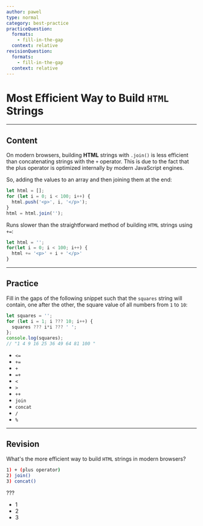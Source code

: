 ```yaml
---
author: pawel
type: normal
category: best-practice
practiceQuestion:
  formats:
    - fill-in-the-gap
  context: relative
revisionQuestion:
  formats:
    - fill-in-the-gap
  context: relative
---
```


# Most Efficient Way to Build `HTML` Strings


---

## Content

On modern browsers, building **HTML** strings with `.join()` is less efficient than concatenating strings with the `+` operator. This is due to the fact that the plus operator is optimized internally by modern JavaScript engines.

So, adding the values to an array and then joining them at the end:

```javascript
let html = [];
for (let i = 0; i < 100; i++) {
  html.push('<p>', i, '</p>');
}
html = html.join('');
```

Runs slower than the straightforward method of building `HTML` strings using `+=`:

```javascript
let html = '';
for(let i = 0; i < 100; i++) {
  html += '<p>' + i + '</p>'
}
```


---

## Practice

Fill in the gaps of the following snippet such that the `squares` string will contain, one after the other, the square value of all numbers from `1` to `10`:

```javascript
let squares = '';
for (let i = 1; i ??? 10; i++) {
  squares ??? i*i ??? ' ';
};
console.log(squares);
// "1 4 9 16 25 36 49 64 81 100 "
```

- `<=`
- `+=`
- `+`
- `=+`
- `<`
- `>`
- `++`
- `join`
- `concat`
- `/`
- `%`


---

## Revision

What's the more efficient way to build `HTML` strings in modern browsers?

```bash
1) + (plus operator)
2) join()
3) concat()
```

???

- 1
- 2
- 3
